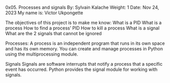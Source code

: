 0x05. Processes and signals
By: Sylvain Kalache
Weight: 1
Date: Nov 24, 2023
My name is: Victor Ukpongette

The objectives of this project is to make me know:
What is a PID
What is a process
How to find a process’ PID
How to kill a process
What is a signal
What are the 2 signals that cannot be ignored


Processes:
A process is an independent program that runs in its own space and has its own memory. You can create and manage processes in Python using the multiprocessing module.

Signals
Signals are software interrupts that notify a process that a specific event has occurred. Python provides the signal module for working with signals.
